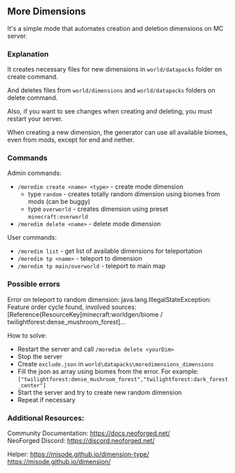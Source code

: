 
## More Dimensions
It's a simple mode that automates creation and deletion dimensions on MC server.

### Explanation
It creates necessary files for new dimensions in `world/datapacks` folder on create command.

And deletes files from `world/dimensions` and `world/datapacks` folders on delete command.

Also, if you want to see changes when creating and deleting, you must restart your server.

When creating a new dimension, the generator can use all available biomes, even from mods, except for end and nether.

### Commands

Admin commands:
- `/moredim create <name> <type>` - create mode dimension
  - type `random` - creates totally random dimension using biomes from mods (can be buggy)
  - type `overworld` - creates dimension using preset `minecraft:overworld`
- `/moredim delete <name>` - delete mode dimension

User commands:
- `/moredim list` - get list of available dimensions for teleportation
- `/moredim tp <name>` - teleport to dimension
- `/moredim tp main/overworld` - teleport to main map

### Possible errors

Error on teleport to random dimension: java.lang.IllegalStateException: Feature order cycle found, involved sources: [Reference{ResourceKey[minecraft:worldgen/biome / twilightforest:dense_mushroom_forest]...

How to solve:
- Restart the server and call `/moredim delete <yourDim>`
- Stop the server
- Create `exclude.json` in `world\datapacks\moredimensions_dimensions`
- Fill the json as array using biomes from the error. For example: `["twilightforest:dense_mushroom_forest","twilightforest:dark_forest_center"]`
- Start the server and try to create new random dimension
- Repeat if necessary

### Additional Resources:
Community Documentation: https://docs.neoforged.net/  
NeoForged Discord: https://discord.neoforged.net/

Helper: https://misode.github.io/dimension-type/
        https://misode.github.io/dimension/


